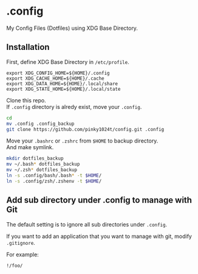# .config

My Config Files (Dotfiles) using XDG Base Directory.

## Installation

First, define XDG Base Directory in `/etc/profile`.

```/etc/profile
export XDG_CONFIG_HOME=${HOME}/.config
export XDG_CACHE_HOME=${HOME}/.cache
export XDG_DATA_HOME=${HOME}/.local/share
export XDG_STATE_HOME=${HOME}/.local/state
```

Clone this repo.  
If `.config` directory is alredy exist, move your `.config`.

```bash
cd
mv .config .config_backup
git clone https://github.com/pinky1024t/config.git .config
```

Move your `.bashrc` or `.zshrc` from `$HOME` to backup directory.  
And make symlink.

```bash
mkdir dotfiles_backup
mv ~/.bash* dotfiles_backup
mv ~/.zsh* dotfiles_backup
ln -s .config/bash/.bash* -t $HOME/
ln -s .config/zsh/.zshenv -t $HOME/
```

## Add sub directory under .config to manage with Git

The default setting is to ignore all sub directories under `.config`.

If you want to add an application that you want to manage with git, modify `.gitignore`.  

For example:

```.gitignore
!/foo/
```